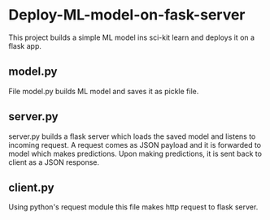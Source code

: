 # Deploy-ML-model-on-fask-server
This project builds a simple ML model ins sci-kit learn and deploys it on a flask app. 

## model.py
File model.py builds ML model and saves it as pickle file. 

## server.py
server.py builds a flask server which loads the saved model and listens to incoming request. A request comes as JSON payload
and it is forwarded to model which makes predictions. Upon making predictions, it is sent back to client as a JSON response.

## client.py
Using python's request module this file makes http request to flask server.
